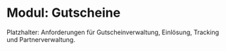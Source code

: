 # Modul: Gutscheine

Platzhalter: Anforderungen für Gutscheinverwaltung, Einlösung, Tracking und Partnerverwaltung.
